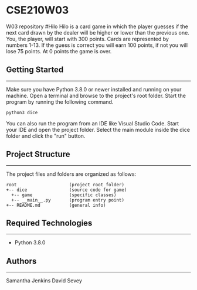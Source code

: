# CSE210W03
W03 repository
#Hilo
Hilo is a card game in which the player guesses if the next card drawn by the dealer will be higher or lower than the previous one. You, the player, will start with 300 points. Cards are represented by numbers 1-13. If the guess is correct you will earn 100 points, if not you will lose 75 points. At 0 points the game is over.

## Getting Started
---
Make sure you have Python 3.8.0 or newer installed and running on your machine. Open a terminal and 
browse to the project's root folder. Start the program by running the following command.
```
python3 dice 
```
You can also run the program from an IDE like Visual Studio Code. Start your IDE and open the 
project folder. Select the main module inside the dice folder and click the "run" button.

## Project Structure
---
The project files and folders are organized as follows:
```
root                    (project root folder)
+-- dice                (source code for game)
  +-- game              (specific classes)
  +-- __main__.py       (program entry point)
+-- README.md           (general info)
```

## Required Technologies
---
* Python 3.8.0

## Authors
---
Samantha Jenkins
David Sevey
